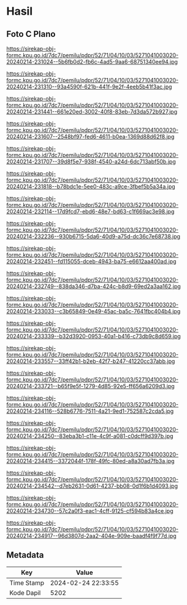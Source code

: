 # Hasil

## Foto C Plano

https://sirekap-obj-formc.kpu.go.id/7dc7/pemilu/pdpr/52/71/04/10/03/5271041003020-20240214-231024--5b6fb0d2-fb6c-4ad5-9aa6-68751340ee94.jpg

https://sirekap-obj-formc.kpu.go.id/7dc7/pemilu/pdpr/52/71/04/10/03/5271041003020-20240214-231310--93a4590f-621b-441f-9e2f-4eeb5b41f3ac.jpg

https://sirekap-obj-formc.kpu.go.id/7dc7/pemilu/pdpr/52/71/04/10/03/5271041003020-20240214-231441--661e20ed-3002-40f8-83eb-7d3da572b927.jpg

https://sirekap-obj-formc.kpu.go.id/7dc7/pemilu/pdpr/52/71/04/10/03/5271041003020-20240214-231607--2548bf97-fed6-4611-b0ea-1369d88d62f8.jpg

https://sirekap-obj-formc.kpu.go.id/7dc7/pemilu/pdpr/52/71/04/10/03/5271041003020-20240214-231707--39d8f5e7-938f-4540-a24d-6dc713abf50b.jpg

https://sirekap-obj-formc.kpu.go.id/7dc7/pemilu/pdpr/52/71/04/10/03/5271041003020-20240214-231818--b78bdc1e-5ee0-483c-a9ce-3fbef5b5a34a.jpg

https://sirekap-obj-formc.kpu.go.id/7dc7/pemilu/pdpr/52/71/04/10/03/5271041003020-20240214-232114--17d9fcd7-ebd6-48e7-bd63-c1f669ac3e98.jpg

https://sirekap-obj-formc.kpu.go.id/7dc7/pemilu/pdpr/52/71/04/10/03/5271041003020-20240214-232236--930b6715-5da6-40d9-a75d-dc36c7e68738.jpg

https://sirekap-obj-formc.kpu.go.id/7dc7/pemilu/pdpr/52/71/04/10/03/5271041003020-20240214-232451--fd115055-dceb-4943-ba75-e6612aa400ad.jpg

https://sirekap-obj-formc.kpu.go.id/7dc7/pemilu/pdpr/52/71/04/10/03/5271041003020-20240214-232749--838da346-d7ba-424c-b8d9-69ed2a3aa162.jpg

https://sirekap-obj-formc.kpu.go.id/7dc7/pemilu/pdpr/52/71/04/10/03/5271041003020-20240214-233033--c3b65849-0e49-45ac-ba5c-7641fbc404b4.jpg

https://sirekap-obj-formc.kpu.go.id/7dc7/pemilu/pdpr/52/71/04/10/03/5271041003020-20240214-233339--b32d3920-0953-40a1-b416-c73db9c8d659.jpg

https://sirekap-obj-formc.kpu.go.id/7dc7/pemilu/pdpr/52/71/04/10/03/5271041003020-20240214-233557--33ff42b1-b2eb-42f7-b247-41220cc37abb.jpg

https://sirekap-obj-formc.kpu.go.id/7dc7/pemilu/pdpr/52/71/04/10/03/5271041003020-20240214-233721--b65f9e5f-1279-4d85-92e5-ff656a6209d3.jpg

https://sirekap-obj-formc.kpu.go.id/7dc7/pemilu/pdpr/52/71/04/10/03/5271041003020-20240214-234116--528b6776-7511-4a21-9ed1-752587c2cda5.jpg

https://sirekap-obj-formc.kpu.go.id/7dc7/pemilu/pdpr/52/71/04/10/03/5271041003020-20240214-234250--83eba3b1-c11e-4c9f-a081-c0dcff9d397b.jpg

https://sirekap-obj-formc.kpu.go.id/7dc7/pemilu/pdpr/52/71/04/10/03/5271041003020-20240214-234415--3372044f-178f-49fc-80ed-a8a30ad7fb3a.jpg

https://sirekap-obj-formc.kpu.go.id/7dc7/pemilu/pdpr/52/71/04/10/03/5271041003020-20240214-234542--d7eb2631-0d61-4237-bb08-0d1f6b1d4093.jpg

https://sirekap-obj-formc.kpu.go.id/7dc7/pemilu/pdpr/52/71/04/10/03/5271041003020-20240214-234730--57c2a0f3-eac1-4cff-9125-cf594b83a4ce.jpg

https://sirekap-obj-formc.kpu.go.id/7dc7/pemilu/pdpr/52/71/04/10/03/5271041003020-20240214-234917--96d3807d-2aa2-404e-909e-baadf4f9f77d.jpg


## Metadata

| Key        | Value               |
| ---------- | ------------------- |
| Time Stamp | 2024-02-24 22:33:55 |
| Kode Dapil | 5202                |



